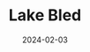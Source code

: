 ---
title: "Lake Bled"
excerpt: "Where reflection of the spire reposes in Triglav's grandeur"
description: "Where reflection of the spire reposes in Triglav's grandeur"
permalink: /voyage/bled
layout: gallery
gallery_name: "bled"
collection: voyage
date: 2024-02-03
header:
  overlay_image: Bled_afterglow_3v1.jpg
---